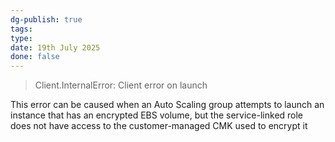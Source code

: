```yaml
---
dg-publish: true
tags: 
type: 
date: 19th July 2025
done: false
---
```


> Client.InternalError: Client error on launch

This error can be caused when an Auto Scaling group attempts to launch an instance that has an encrypted EBS volume, but the service-linked role does not have access to the customer-managed CMK used to encrypt it

